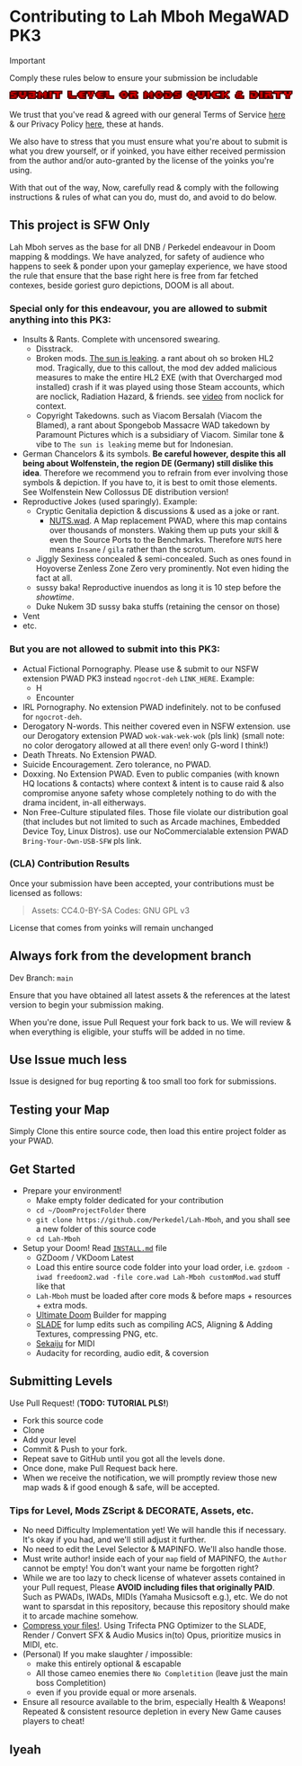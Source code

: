 # Contributing to Lah Mboh MegaWAD PK3

> [!IMPORTANT]
> Comply these rules below to ensure your submission be includable

[![Submit Levels Quick & Dirty](/graphics/Generated/Eevee-DoomTextGen/d-submitDirty.png)](https://github.com/Perkedel/Lah-Mboh/issues/new?template=002-Level_submit.yml)

We trust that you've read & agreed with our general Terms of Service [here](https://perkedel.netlify.app/terms) & our Privacy Policy [here](https://perkedel.netlify.app/privacy_policy), these at hands.

We also have to stress that you must ensure what you're about to submit is what you drew yourself, or if yoinked, you have either received permission from the author and/or auto-granted by the license of the yoinks you're using.

With that out of the way, Now, carefully read & comply with the following instructions & rules of what can you do, must do, and avoid to do below.

## This project is SFW Only

Lah Mboh serves as the base for all DNB / Perkedel endeavour in Doom mapping & moddings. We have analyzed, for safety of audience who happens to seek & ponder upon your gameplay experience, 
we have stood the rule that ensure that the base right here is free from far fetched contexes, beside goriest guro depictions, DOOM is all about.

### Special only for this endeavour, you are allowed to submit anything into this PK3:

- Insults & Rants. Complete with uncensored swearing.
	- Disstrack.
	- Broken mods. [The sun is leaking](https://youtu.be/SkHo4wCmrEQ). a rant about oh so broken HL2 mod. Tragically, due to this callout, the mod dev added malicious measures to make the entire HL2 EXE (with that Overcharged mod installed) crash if it was played using those Steam accounts, which are noclick, Radiation Hazard, & friends. see [video](https://youtu.be/YcvsbZ18izA) from noclick for context.
	- Copyright Takedowns. such as Viacom Bersalah (Viacom the Blamed), a rant about Spongebob Massacre WAD takedown by Paramount Pictures which is a subsidiary of Viacom. Similar tone & vibe to `The sun is leaking` meme but for Indonesian.
- German Chancelors & its symbols. **Be careful however, despite this all being about Wolfenstein, the region DE (Germany) still dislike this idea**. Therefore we recommend you to refrain from ever involving those symbols & depiction. If you have to, it is best to omit those elements. See Wolfenstein New Collossus DE distribution version!
- Reproductive Jokes (used sparingly). Example:
	- Cryptic Genitalia depiction & discussions & used as a joke or rant.
		- [NUTS.wad](https://www.doomworld.com/idgames/levels/doom2/Ports/m-o/nuts). A Map replacement PWAD, where this map contains over thousands of monsters. Waking them up puts your skill & even the Source Ports to the Benchmarks. Therefore `NUTS` here means `Insane` / `gila` rather than the scrotum.
	- Jiggly Sexiness concealed & semi-concealed. Such as ones found in Hoyoverse Zenless Zone Zero very prominently. Not even hiding the fact at all.
	- sussy baka! Reproductive inuendos as long it is 10 step before the *showtime*. 
	- Duke Nukem 3D sussy baka stuffs (retaining the censor on those)
- Vent
- etc.

### But you are not allowed to submit into this PK3:

- Actual Fictional Pornography. Please use & submit to our NSFW extension PWAD PK3 instead `ngocrot-deh` `LINK_HERE`. Example:
	- H
	- Encounter
- IRL Pornography. No extension PWAD indefinitely. not to be confused for `ngocrot-deh`.
- Derogatory N-words. This neither covered even in NSFW extension. use our Derogatory extension PWAD `wok-wak-wek-wok` (pls link) (small note: no color derogatory allowed at all there even! only G-word I think!)
- Death Threats. No Extension PWAD.
- Suicide Encouragement. Zero tolerance, no PWAD.
- Doxxing. No Extension PWAD. Even to public companies (with known HQ locations & contacts) where context & intent is to cause raid & also compromise anyone safety whose completely nothing to do with the drama incident, in-all eitherways.
- Non Free-Culture stipulated files. Those file violate our distribution goal (that includes but not limited to such as Arcade machines, Embedded Device Toy, Linux Distros). use our NoCommercialable extension PWAD `Bring-Your-Own-USB-SFW` pls link.

### (CLA) Contribution Results

Once your submission have been accepted, your contributions must be licensed as follows:

> Assets: CC4.0-BY-SA
> Codes: GNU GPL v3

License that comes from yoinks will remain unchanged

## Always fork from the development branch

Dev Branch: `main`

Ensure that you have obtained all latest assets & the references at the latest version to begin your submission making.

When you're done, issue Pull Request your fork back to us. We will review & when everything is eligible, your stuffs will be added in no time.

## Use Issue much less

Issue is designed for bug reporting & too small too fork for submissions.

## Testing your Map

Simply Clone this entire source code, then load this entire project folder as your PWAD.

## Get Started

- Prepare your environment!
	- Make empty folder dedicated for your contribution
	- `cd ~/DoomProjectFolder` there
	- `git clone https://github.com/Perkedel/Lah-Mboh`, and you shall see a new folder of this source code
	- `cd Lah-Mboh`
- Setup your Doom! Read [`INSTALL.md`](/INSTALL.md) file
	- GZDoom / VKDoom Latest
	- Load this entire source code folder into your load order, i.e. `gzdoom -iwad freedoom2.wad -file core.wad Lah-Mboh customMod.wad` stuff like that
	- `Lah-Mboh` must be loaded after core mods & before maps + resources + extra mods.
	- [Ultimate Doom](https://ultimatedoombuilder.github.io/) Builder for mapping
	- [SLADE](https://slade.mancubus.net/) for lump edits such as compiling ACS, Aligning & Adding Textures, compressing PNG, etc.
	- [Sekaiju](https://openmidiproject.opal.ne.jp/) for MIDI
	- Audacity for recording, audio edit, & coversion

## Submitting Levels

Use Pull Request! (**TODO: TUTORIAL PLS!**)

- Fork this source code
- Clone
- Add your level
- Commit & Push to your fork.
- Repeat save to GitHub until you got all the levels done.
- Once done, make Pull Request back here.
- When we receive the notification, we will promptly review those new map wads & if good enough & safe, will be accepted.

### Tips for Level, Mods ZScript & DECORATE, Assets, etc.

- No need Difficulty Implementation yet! We will handle this if necessary. It's okay if you had, and we'll still adjust it further.
- No need to edit the Level Selector & MAPINFO. We'll also handle those.
- Must write author! inside each of your `map` field of MAPINFO, the `Author` cannot be empty! You don't want your name be forgotten right? 
- While we are too lazy to check license of whatever assets contained in your Pull request, Please **AVOID including files that originally PAID**. Such as PWADs, IWADs, MIDIs (Yamaha Musicsoft e.g.), etc. We do not want to sparsdat in this repository, because this repository should make it to arcade machine somehow.
- [Compress your files!](/docs/Tutorial/SladeMaintenance.md). Using Trifecta PNG Optimizer to the SLADE, Render / Convert SFX & Audio Musics in(to) Opus, prioritize musics in MIDI, etc.
- (Personal) If you make slaughter / impossible: 
    - make this entirely optional & escapable
    - All those cameo enemies there `No Completition` (leave just the main boss Completition)
    - even if you provide equal or more arsenals.
- Ensure all resource available to the brim, especially Health & Weapons! Repeated & consistent resource depletion in every New Game causes players to cheat!

## Iyeah